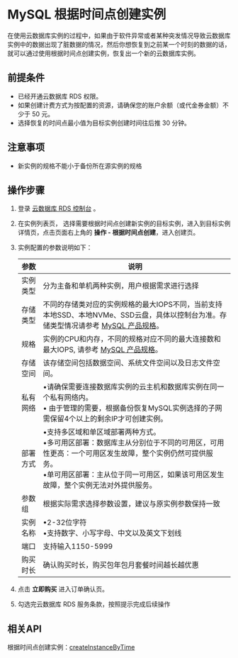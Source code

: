 # MySQL 根据时间点创建实例
在使用云数据库实例的过程中，如果由于软件异常或者某种突发情况导致云数据库实例中的数据出现了脏数据的情况，然后你想恢复到之前某一个时刻的数据的话，就可以通过使用根据时间点创建实例，恢复出一个新的云数据库实例。

## 前提条件
* 已经开通云数据库 RDS 权限。
* 如果创建计费方式为按配置的资源，请确保您的账户余额（或代金券金额）不少于 50 元。
* 选择恢复的时间点最小值为目标实例创建时间往后推 30 分钟。

## 注意事项 
* 新实例的规格不能小于备份所在源实例的规格

## 操作步骤
1. 登录 [云数据库 RDS 控制台](https://rds-console.jdcloud.com/database) 。
2. 在实例列表页， 选择需要根据时间点创建新实例的目标实例，进入到目标实例详情页，点击页面右上角的 **操作 - 根据时间点创建**，进入创建页。
3. 实例配置的参数说明如下：

   |参数|说明|
   |--|--|
   |实例类型|分为主备和单机两种实例，用户根据需求进行选择|
   |存储类型|不同的存储类对应的实例规格的最大IOPS不同，当前支持本地SSD、本地NVMe、SSD云盘，具体以控制台为准。存储类型情况请参考 [MySQL 产品规格](https://docs.jdcloud.com/cn/rds/mysql-specifications)。|
   |规格|实例的CPU和内存，不同的规格对应不同的最大连接数和最大IOPS, 请参考 [MySQL 产品规格](https://docs.jdcloud.com/cn/rds/mysql-specifications)。|
   |存储空间|该存储空间包括数据空间、系统文件空间以及日志文件空间。|
   |私有网络|&bull;请确保需要连接数据库实例的云主机和数据库实例在同一个私有网络内。<br>&bull; 由于管理的需要，根据备份恢复MySQL实例选择的子网需保留4个以上的剩余IP才可创建实例。|
   |部署方式|&bull;支持多区域和单区域部署两种方式。<br>&bull;多可用区部署：数据库主从分别位于不同的可用区，可用性更高：一个可用区发生故障，整个实例仍然可提供服务。<br>&bull;单可用区部署：主从位于同一可用区，如果该可用区发生故障，整个实例无法对外提供服务。|
   |参数组|根据实际需求选择参数设置，建议与原实例参数保持一致|
   |实例名称|&bull;2-32位字符<br>&bull;支持数字、小写字母、中文以及英文下划线|
   |端口|支持输入1150-5999|
   |购买时长|确认购买时长，购买包年包月套餐时间越长越优惠|

4. 点击 **立即购买** 进入订单确认页。
5. 勾选完云数据库 RDS 服务条款，按照提示完成后续操作

## 相关API
根据时间点创建实例：[createInstanceByTime](https://docs.jdcloud.com/cn/rds/api/createinstancebytime)
